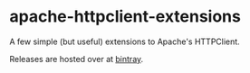 # apache-httpclient-extensions
A few simple (but useful) extensions to Apache's HTTPClient.

Releases are hosted over at [bintray](https://bintray.com/capgeminiuk/maven/apache-httpclient-extensions/view).

